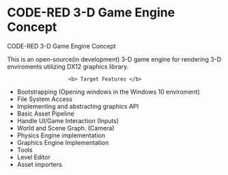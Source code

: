 # CODE-RED 3-D Game Engine Concept
CODE-RED 3-D Game Engine Concept

This is an open-source(in development) 3-D game engine for rendering 3-D enviroments utilizing DX12 graphics library.


                        <b> Target Features </b>

- Bootstrapping (Opening windows in the Windows 10 enviroment)
- File System Access 
- Implementing and abstracting graphics API
- Basic Asset Pipeline
- Handle UI/Game Interaction (Inputs)
- World and Scene Graph. (Camera)
- Physics Engine implementation
- Graphics Engine Implementation
- Tools
- Level Editor
- Asset importers
